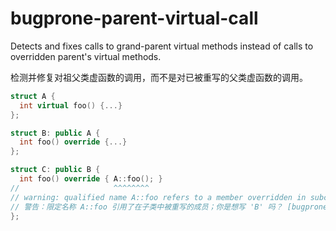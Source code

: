 # bugprone-parent-virtual-call

Detects and fixes calls to grand-parent virtual methods instead of calls to overridden parent's virtual methods.

检测并修复对祖父类虚函数的调用，而不是对已被重写的父类虚函数的调用。

```c++
struct A {
  int virtual foo() {...}
};

struct B: public A {
  int foo() override {...}
};

struct C: public B {
  int foo() override { A::foo(); }
//                     ^^^^^^^^
// warning: qualified name A::foo refers to a member overridden in subclass; did you mean 'B'?  [bugprone-parent-virtual-call]
// 警告：限定名称 A::foo 引用了在子类中被重写的成员；你是想写 'B' 吗？ [bugprone-parent-virtual-call]
};
```
